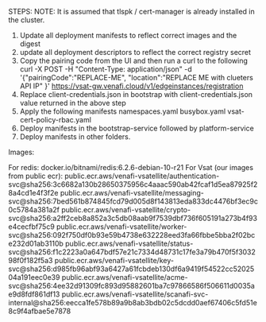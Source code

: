 
STEPS:
NOTE: It is assumed that tlspk / cert-manager is already installed in the cluster.
1. Update all deployment manifests to reflect correct images and the digest
2. update all deployment descriptors to reflect the correct registry secret
2. Copy the pairing code from the UI and then run a curl to the following 
curl -X POST -H "Content-Type: application/json" -d '{"pairingCode":"REPLACE-ME", "location":"REPLACE ME with clueters API IP" }' https://vsat-gw.venafi.cloud/v1/edgeinstances/registration 
3. Replace client-credentials.json in bootstrap with client-credentials.json value returned in the above step
4. Apply the following manifests
    namespaces.yaml
    busybox.yaml
    vsat-cert-policy-rbac.yaml
5. Deploy manifests in the bootstrap-service followed by platform-service
6. Deploy manifests in other folders.


Images:

For redis:
docker.io/bitnami/redis:6.2.6-debian-10-r21
For Vsat (our images from public ecr):
public.ecr.aws/venafi-vsatellite/authentication-svc@sha256:3c6682a130b28650375956c4aaac590ab42fcaf1d5ea87925f28a4cd1e4f3f2e
public.ecr.aws/venafi-vsatellite/messaging-svc@sha256:7bed561b874845fcd79d005d8f143813eda833dc4476bf3ec9c0c5784a381a2f
public.ecr.aws/venafi-vsatellite/crypto-svc@sha256:a2ff2ceb8a852a3c5db08aab9f7539dbf736f605191a273b4f93e4cecfbf75c9
public.ecr.aws/venafi-vsatellite/worker-svc@sha256:092f750df0b93e59b4738e632228eed3fa66fbbe5bba2f02bce232d01ab3110b
public.ecr.aws/venafi-vsatellite/status-svc@sha256:f1c2223a0a647bdf57e21c7334d48731c17fe3a79b470f5f303298f0f182f5a3
public.ecr.aws/venafi-vsatellite/key-svc@sha256:d985fb96abf93a6427a61fcbdeb130df6a9419f54522cc5202504a191eec0e39
public.ecr.aws/venafi-vsatellite/acme-svc@sha256:4ee32d91309fc893d95882601ba7c97866586f506611d0035ae9d8fdf861df13
public.ecr.aws/venafi-vsatellite/scanafi-svc-internal@sha256:eecca1fe578b89a9b8ab3bdb02c5dcdd0aef67406c5fd51e8c9f4afbae5e7878